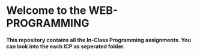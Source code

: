 # Welcome to the WEB-PROGRAMMING
**This repository contains all the In-Class Programming assignments. You can look into the each ICP as seperated folder.**
